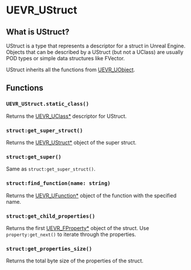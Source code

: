# UEVR_UStruct

## What is UStruct?

UStruct is a type that represents a descriptor for a struct in Unreal Engine. Objects that can be described by a UStruct (but not a UClass) are usually POD types or simple data structures like FVector.

UStruct inherits all the functions from [UEVR_UObject](UObject.md).

## Functions

### `UEVR_UStruct.static_class()`

Returns the [UEVR_UClass*](UClass.md) descriptor for UStruct.

### `struct:get_super_struct()`

Returns the [UEVR_UStruct*](UStruct.md) object of the super struct.

### `struct:get_super()`

Same as `struct:get_super_struct()`.

### `struct:find_function(name: string)`

Returns the [UEVR_UFunction*](UFunction.md) object of the function with the specified name.

### `struct:get_child_properties()`

Returns the first [UEVR_FProperty*](FProperty.md) object of the struct. Use `property:get_next()` to iterate through the properties.

### `struct:get_properties_size()`

Returns the total byte size of the properties of the struct.
